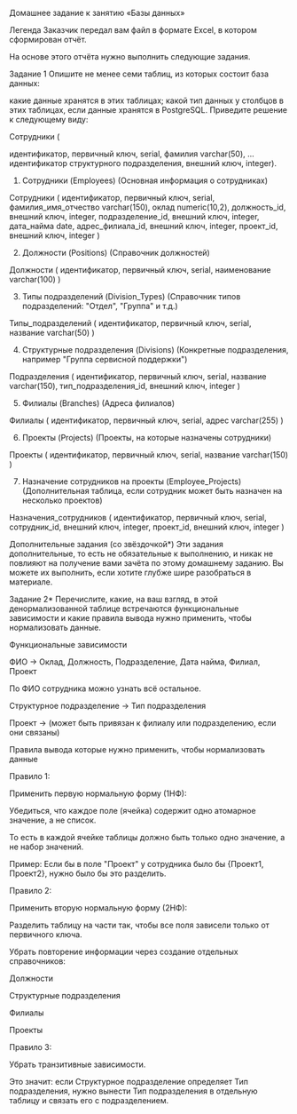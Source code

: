 Домашнее задание к занятию «Базы данных»

Легенда
Заказчик передал вам файл в формате Excel, в котором сформирован отчёт.

На основе этого отчёта нужно выполнить следующие задания.

Задание 1
Опишите не менее семи таблиц, из которых состоит база данных:

какие данные хранятся в этих таблицах;
какой тип данных у столбцов в этих таблицах, если данные хранятся в PostgreSQL.
Приведите решение к следующему виду:

Сотрудники (

идентификатор, первичный ключ, serial,
фамилия varchar(50),
...
идентификатор структурного подразделения, внешний ключ, integer).

1. Сотрудники (Employees)
(Основная информация о сотрудниках)


Сотрудники (
  идентификатор, первичный ключ, serial,
  фамилия_имя_отчество varchar(150),
  оклад numeric(10,2),
  должность_id, внешний ключ, integer,
  подразделение_id, внешний ключ, integer,
  дата_найма date,
  адрес_филиала_id, внешний ключ, integer,
  проект_id, внешний ключ, integer
)


2. Должности (Positions)
(Справочник должностей)

Должности (
  идентификатор, первичный ключ, serial,
  наименование varchar(100)
)


3. Типы подразделений (Division_Types)
(Справочник типов подразделений: "Отдел", "Группа" и т.д.)

Типы_подразделений (
  идентификатор, первичный ключ, serial,
  название varchar(50)
)


4. Структурные подразделения (Divisions)
(Конкретные подразделения, например "Группа сервисной поддержки")


Подразделения (
  идентификатор, первичный ключ, serial,
  название varchar(150),
  тип_подразделения_id, внешний ключ, integer
)


5. Филиалы (Branches)
(Адреса филиалов)


Филиалы (
  идентификатор, первичный ключ, serial,
  адрес varchar(255)
)


6. Проекты (Projects)
(Проекты, на которые назначены сотрудники)


Проекты (
  идентификатор, первичный ключ, serial,
  название varchar(150)
)


7. Назначение сотрудников на проекты (Employee_Projects)
(Дополнительная таблица, если сотрудник может быть назначен на несколько проектов)


Назначения_сотрудников (
  идентификатор, первичный ключ, serial,
  сотрудник_id, внешний ключ, integer,
  проект_id, внешний ключ, integer
)



Дополнительные задания (со звёздочкой*)
Эти задания дополнительные, то есть не обязательные к выполнению, и никак не повлияют на получение вами зачёта по этому домашнему заданию. Вы можете их выполнить, если хотите глубже шире разобраться в материале.

Задание 2*
Перечислите, какие, на ваш взгляд, в этой денормализованной таблице встречаются функциональные зависимости и какие правила вывода нужно применить, чтобы нормализовать данные.

Функциональные зависимости

ФИО → Оклад, Должность, Подразделение, Дата найма, Филиал, Проект

По ФИО сотрудника можно узнать всё остальное.

Структурное подразделение → Тип подразделения

Проект → (может быть привязан к филиалу или подразделению, если они связаны)

Правила вывода которые нужно применить, чтобы нормализовать данные


 Правило 1:
 
Применить первую нормальную форму (1НФ):

Убедиться, что каждое поле (ячейка) содержит одно атомарное значение, а не список.

То есть в каждой ячейке таблицы должно быть только одно значение, а не набор значений.

Пример:
Если бы в поле "Проект" у сотрудника было бы {Проект1, Проект2}, нужно было бы это разделить.

 
 Правило 2:
 
Применить вторую нормальную форму (2НФ):

Разделить таблицу на части так, чтобы все поля зависели только от первичного ключа.

Убрать повторение информации через создание отдельных справочников:

Должности

Структурные подразделения

Филиалы

Проекты



 Правило 3:

Убрать транзитивные зависимости.

Это значит: если Структурное подразделение определяет Тип подразделения, нужно вынести Тип подразделения в отдельную таблицу и связать его с подразделением.

